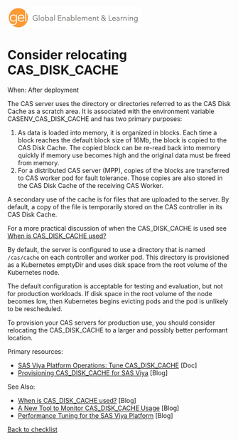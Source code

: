 ![Global Enablement & Learning](/img/gel_banner_logo_tech-partners.jpg)

# Consider relocating CAS_DISK_CACHE

<!--
SortString: 0330
Description: Relocate the CAS_DISK_CACHE for CAS servers
Tags: Initial,New,Done
Topic: CAS
Essential: -
Authors: Scott McCauley
-->
When: After deployment

The CAS server uses the directory or directories referred to as the CAS Disk Cache as a scratch area. It is associated with the environment variable CASENV_CAS_DISK_CACHE and has two primary purposes:

1. As data is loaded into memory, it is organized in blocks. Each time a block reaches the default block size of 16Mb, the block is copied to the CAS Disk Cache. The copied block can be re-read back into memory quickly if memory use becomes high and the original data must be freed from memory.
1. For a distributed CAS server (MPP), copies of the blocks are transferred to CAS worker pod for fault tolerance. Those copies are also stored in the CAS Disk Cache of the receiving CAS Worker.

A secondary use of the cache is for files that are uploaded to the server. By default, a copy of the file is temporarily stored on the CAS controller in its CAS Disk Cache.

For a more practical discussion of when the CAS_DISK_CACHE is used see [When is CAS_DISK_CACHE used?](https://communities.sas.com/t5/SAS-Communities-Library/When-is-CAS-DISK-CACHE-used/ta-p/631010?search-action-id=91636799068&search-result-uid=631010)

By default, the server is configured to use a directory that is named `/cas/cache` on each controller and worker pod. This directory is provisioned as a Kubernetes emptyDir and uses disk space from the root volume of the Kubernetes node.

The default configuration is acceptable for testing and evaluation, but not for production workloads. If disk space in the root volume of the node becomes low, then Kubernetes begins evicting pods and the pod is unlikely to be rescheduled.

To provision your CAS servers for production use, you should consider relocating the CAS_DISK_CACHE to a larger and possibly better performant location.

Primary resources:

* [SAS Viya Platform Operations: Tune CAS_DISK_CACHE](https://go.documentation.sas.com/doc/en/itopscdc/default/dplyml0phy0dkr/n08u2yg8tdkb4jn18u8zsi6yfv3d.htm?fromDefault=#p0wtwirnp4uayln19psyon1rkkr9) [Doc]
* [Provisioning CAS_DISK_CACHE for SAS Viya](https://communities.sas.com/t5/SAS-Communities-Library/Provisioning-CAS-DISK-CACHE-for-SAS-Viya/ta-p/603689) [Blog]


See Also:

* [When is CAS_DISK_CACHE used?](https://communities.sas.com/t5/SAS-Communities-Library/When-is-CAS-DISK-CACHE-used/ta-p/631010?search-action-id=91636799068&search-result-uid=631010) [Blog]
* [A New Tool to Monitor CAS_DISK_CACHE Usage](https://communities.sas.com/t5/SAS-Communities-Library/A-New-Tool-to-Monitor-CAS-DISK-CACHE-Usage/ta-p/635320) [Blog]
* [Performance Tuning for the SAS Viya Platform](https://communities.sas.com/t5/SAS-Communities-Library/Performance-Tuning-for-the-SAS-Viya-Platform/ta-p/864106) [Blog]

[Back to checklist](../checklist.md)